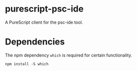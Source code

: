 purescript-psc-ide
===

A PureScript client for the psc-ide tool.

Dependencies
====

The npm dependency `which` is required for certain functionality.

```
npm install -S which
```
